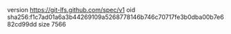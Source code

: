 version https://git-lfs.github.com/spec/v1
oid sha256:f1c7ad01a6a3b44269109a5268778146b746c70717fe3b0dba00b7e682cd99dd
size 7566
